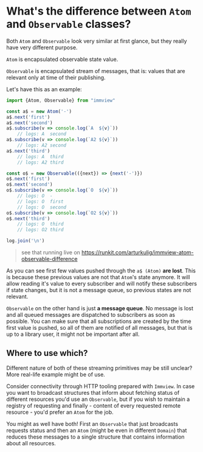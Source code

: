 # What's the difference between `Atom` and `Observable` classes?

Both `Atom` and `Observable` look very similar at first glance,
but they really have very different purpose.

`Atom` is encapsulated observable state value.

`Observable` is encapsulated stream of messages, 
that is: values that are relevant only at time of their publishing.

Let's have this as an example:

```javascript
import {Atom, Observable} from "immview"

const a$ = new Atom('-')
a$.next('first')
a$.next('second')
a$.subscribe(v => console.log(`A  ${v}`))
    // logs: A  second
a$.subscribe(v => console.log(`A2 ${v}`))
    // logs: A2 second
a$.next('third')
    // logs: A  third
    // logs: A2 third

const o$ = new Observable(({next}) => {next('-')})
o$.next('first')
o$.next('second')
o$.subscribe(v => console.log(`O  ${v}`))
    // logs: O  -
    // logs: O  first
    // logs: O  second
o$.subscribe(v => console.log(`O2 ${v}`))
o$.next('third')
    // logs: O  third
    // logs: O2 third

log.join('\n')
```

> see that running live on https://runkit.com/arturkulig/immview-atom-observable-difference

As you can see first few values pushed through the `a$ (Atom)` **are lost**.
This is because these previous values are not that `Atom`'s state anymore. It will allow reading it's value to every subscriber and will notify these subscribers if state changes, but it is not a message queue, so previous states are not relevant.

`Observable` on the other hand is just **a message queue**. No message is lost and all queued messages are dispatched to subscribers as soon as possible. You can make sure that all subscriptions are created by the time first value is pushed, so all of them are notified of all messages, but that is up to a library user, it might not be important after all.

## Where to use which?

Different nature of both of these streaming primitives may be still unclear? More real-life example might be of use.

Consider connectivity through HTTP tooling prepared with `Immview`. In case you want to broadcast structures that inform about fetching status of different resources you'd use an `Observable`, but if you wish to maintain a registry of requesting and finally - content of  every requested remote resource - you'd prefer an `Atom` for the job.

You might as well have both! First an `Observable` that just broadcasts requests status and then an `Atom` (might be even in different `Domain`) that reduces these messages to a single structure that contains information about all resources.
